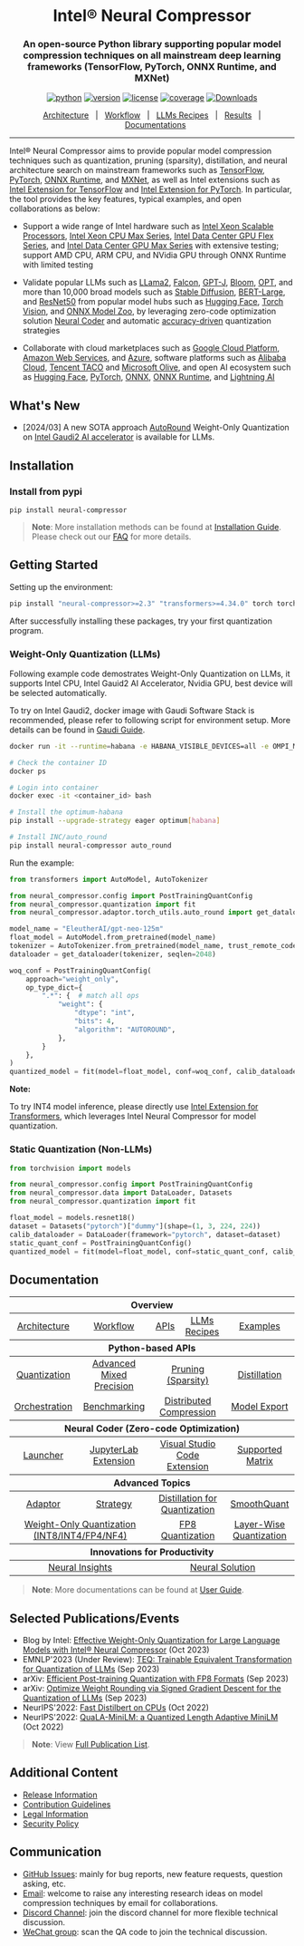 <div align="center">

Intel® Neural Compressor
===========================
<h3> An open-source Python library supporting popular model compression techniques on all mainstream deep learning frameworks (TensorFlow, PyTorch, ONNX Runtime, and MXNet)</h3>

[![python](https://img.shields.io/badge/python-3.8%2B-blue)](https://github.com/intel/neural-compressor)
[![version](https://img.shields.io/badge/release-2.4.1-green)](https://github.com/intel/neural-compressor/releases)
[![license](https://img.shields.io/badge/license-Apache%202-blue)](https://github.com/intel/neural-compressor/blob/master/LICENSE)
[![coverage](https://img.shields.io/badge/coverage-85%25-green)](https://github.com/intel/neural-compressor)
[![Downloads](https://static.pepy.tech/personalized-badge/neural-compressor?period=total&units=international_system&left_color=grey&right_color=green&left_text=downloads)](https://pepy.tech/project/neural-compressor)

[Architecture](./docs/source/design.md#architecture)&nbsp;&nbsp;&nbsp;|&nbsp;&nbsp;&nbsp;[Workflow](./docs/source/design.md#workflow)&nbsp;&nbsp;&nbsp;|&nbsp;&nbsp;&nbsp;[LLMs Recipes](./docs/source/llm_recipes.md)&nbsp;&nbsp;&nbsp;|&nbsp;&nbsp;&nbsp;[Results](./docs/source/validated_model_list.md)&nbsp;&nbsp;&nbsp;|&nbsp;&nbsp;&nbsp;[Documentations](https://intel.github.io/neural-compressor)

---
<div align="left">

Intel® Neural Compressor aims to provide popular model compression techniques such as quantization, pruning (sparsity), distillation, and neural architecture search on mainstream frameworks such as [TensorFlow](https://www.tensorflow.org/), [PyTorch](https://pytorch.org/), [ONNX Runtime](https://onnxruntime.ai/), and [MXNet](https://mxnet.apache.org/),
as well as Intel extensions such as [Intel Extension for TensorFlow](https://github.com/intel/intel-extension-for-tensorflow) and [Intel Extension for PyTorch](https://github.com/intel/intel-extension-for-pytorch).
In particular, the tool provides the key features, typical examples, and open collaborations as below:

* Support a wide range of Intel hardware such as [Intel Xeon Scalable Processors](https://www.intel.com/content/www/us/en/products/details/processors/xeon/scalable.html), [Intel Xeon CPU Max Series](https://www.intel.com/content/www/us/en/products/details/processors/xeon/max-series.html), [Intel Data Center GPU Flex Series](https://www.intel.com/content/www/us/en/products/details/discrete-gpus/data-center-gpu/flex-series.html), and [Intel Data Center GPU Max Series](https://www.intel.com/content/www/us/en/products/details/discrete-gpus/data-center-gpu/max-series.html) with extensive testing; support AMD CPU, ARM CPU, and NVidia GPU through ONNX Runtime with limited testing

* Validate popular LLMs such as [LLama2](/examples/pytorch/nlp/huggingface_models/language-modeling/quantization/llm), [Falcon](/examples/pytorch/nlp/huggingface_models/language-modeling/quantization/llm), [GPT-J](/examples/pytorch/nlp/huggingface_models/language-modeling/quantization/llm), [Bloom](/examples/pytorch/nlp/huggingface_models/language-modeling/quantization/llm), [OPT](/examples/pytorch/nlp/huggingface_models/language-modeling/quantization/llm), and more than 10,000 broad models such as [Stable Diffusion](/examples/pytorch/nlp/huggingface_models/text-to-image/quantization), [BERT-Large](/examples/pytorch/nlp/huggingface_models/text-classification/quantization/ptq_static/fx), and [ResNet50](/examples/pytorch/image_recognition/torchvision_models/quantization/ptq/cpu/fx) from popular model hubs such as [Hugging Face](https://huggingface.co/), [Torch Vision](https://pytorch.org/vision/stable/index.html), and [ONNX Model Zoo](https://github.com/onnx/models#models), by leveraging zero-code optimization solution [Neural Coder](/neural_coder#what-do-we-offer) and automatic [accuracy-driven](/docs/source/design.md#workflow) quantization strategies

* Collaborate with cloud marketplaces such as [Google Cloud Platform](https://console.cloud.google.com/marketplace/product/bitnami-launchpad/inc-tensorflow-intel?project=verdant-sensor-286207), [Amazon Web Services](https://aws.amazon.com/marketplace/pp/prodview-yjyh2xmggbmga#pdp-support), and [Azure](https://azuremarketplace.microsoft.com/en-us/marketplace/apps/bitnami.inc-tensorflow-intel), software platforms such as [Alibaba Cloud](https://www.intel.com/content/www/us/en/developer/articles/technical/quantize-ai-by-oneapi-analytics-on-alibaba-cloud.html), [Tencent TACO](https://new.qq.com/rain/a/20221202A00B9S00) and [Microsoft Olive](https://github.com/microsoft/Olive), and open AI ecosystem such as [Hugging Face](https://huggingface.co/blog/intel), [PyTorch](https://pytorch.org/tutorials/recipes/intel_neural_compressor_for_pytorch.html), [ONNX](https://github.com/onnx/models#models), [ONNX Runtime](https://github.com/microsoft/onnxruntime), and [Lightning AI](https://github.com/Lightning-AI/lightning/blob/master/docs/source-pytorch/advanced/post_training_quantization.rst)

## What's New
* [2024/03] A new SOTA approach [AutoRound](https://github.com/intel/auto-round) Weight-Only Quantization on [Intel Gaudi2 AI accelerator](https://habana.ai/products/gaudi2/) is available for LLMs.

## Installation

### Install from pypi
```Shell
pip install neural-compressor
```
> **Note**: 
> More installation methods can be found at [Installation Guide](https://github.com/intel/neural-compressor/blob/master/docs/source/installation_guide.md). Please check out our [FAQ](https://github.com/intel/neural-compressor/blob/master/docs/source/faq.md) for more details.

## Getting Started

Setting up the environment:  
```bash
pip install "neural-compressor>=2.3" "transformers>=4.34.0" torch torchvision
```
After successfully installing these packages, try your first quantization program.

### Weight-Only Quantization (LLMs)
Following example code demostrates Weight-Only Quantization on LLMs, it supports Intel CPU, Intel Gauid2 AI Accelerator, Nvidia GPU, best device will be selected automatically. 

To try on Intel Gaudi2, docker image with Gaudi Software Stack is recommended, please refer to following script for environment setup. More details can be found in [Gaudi Guide](https://docs.habana.ai/en/latest/Installation_Guide/Bare_Metal_Fresh_OS.html#launch-docker-image-that-was-built). 
```bash
docker run -it --runtime=habana -e HABANA_VISIBLE_DEVICES=all -e OMPI_MCA_btl_vader_single_copy_mechanism=none --cap-add=sys_nice --net=host --ipc=host vault.habana.ai/gaudi-docker/1.14.0/ubuntu22.04//habanalabs/pytorch-installer-2.1.1:latest

# Check the container ID
docker ps

# Login into container
docker exec -it <container_id> bash

# Install the optimum-habana
pip install --upgrade-strategy eager optimum[habana]

# Install INC/auto_round
pip install neural-compressor auto_round
```
Run the example:
```python
from transformers import AutoModel, AutoTokenizer

from neural_compressor.config import PostTrainingQuantConfig
from neural_compressor.quantization import fit
from neural_compressor.adaptor.torch_utils.auto_round import get_dataloader

model_name = "EleutherAI/gpt-neo-125m"
float_model = AutoModel.from_pretrained(model_name)
tokenizer = AutoTokenizer.from_pretrained(model_name, trust_remote_code=True)
dataloader = get_dataloader(tokenizer, seqlen=2048)

woq_conf = PostTrainingQuantConfig(
    approach="weight_only",
    op_type_dict={
        ".*": {  # match all ops
            "weight": {
                "dtype": "int",
                "bits": 4,
                "algorithm": "AUTOROUND",
            },
        }
    },
)
quantized_model = fit(model=float_model, conf=woq_conf, calib_dataloader=dataloader)
```
**Note:** 

To try INT4 model inference, please directly use [Intel Extension for Transformers](https://github.com/intel/intel-extension-for-transformers), which leverages Intel Neural Compressor for model quantization.        

### Static Quantization (Non-LLMs)

```python
from torchvision import models

from neural_compressor.config import PostTrainingQuantConfig
from neural_compressor.data import DataLoader, Datasets
from neural_compressor.quantization import fit

float_model = models.resnet18()
dataset = Datasets("pytorch")["dummy"](shape=(1, 3, 224, 224))
calib_dataloader = DataLoader(framework="pytorch", dataset=dataset)
static_quant_conf = PostTrainingQuantConfig()
quantized_model = fit(model=float_model, conf=static_quant_conf, calib_dataloader=calib_dataloader)
```

## Documentation

<table class="docutils">
  <thead>
  <tr>
    <th colspan="8">Overview</th>
  </tr>
  </thead>
  <tbody>
    <tr>
      <td colspan="2" align="center"><a href="./docs/source/design.md#architecture">Architecture</a></td>
      <td colspan="2" align="center"><a href="./docs/source/design.md#workflow">Workflow</a></td>
      <td colspan="1" align="center"><a href="https://intel.github.io/neural-compressor/latest/docs/source/api-doc/apis.html">APIs</a></td>
      <td colspan="1" align="center"><a href="./docs/source/llm_recipes.md">LLMs Recipes</a></td>
      <td colspan="2" align="center"><a href="examples/README.md">Examples</a></td>
    </tr>
  </tbody>
  <thead>
    <tr>
      <th colspan="8">Python-based APIs</th>
    </tr>
  </thead>
  <tbody>
    <tr>
        <td colspan="2" align="center"><a href="./docs/source/quantization.md">Quantization</a></td>
        <td colspan="2" align="center"><a href="./docs/source/mixed_precision.md">Advanced Mixed Precision</a></td>
        <td colspan="2" align="center"><a href="./docs/source/pruning.md">Pruning (Sparsity)</a></td>
        <td colspan="2" align="center"><a href="./docs/source/distillation.md">Distillation</a></td>
    </tr>
    <tr>
        <td colspan="2" align="center"><a href="./docs/source/orchestration.md">Orchestration</a></td>
        <td colspan="2" align="center"><a href="./docs/source/benchmark.md">Benchmarking</a></td>
        <td colspan="2" align="center"><a href="./docs/source/distributed.md">Distributed Compression</a></td>
        <td colspan="2" align="center"><a href="./docs/source/export.md">Model Export</a></td>
    </tr>
  </tbody>
  <thead>
    <tr>
      <th colspan="8">Neural Coder (Zero-code Optimization)</th>
    </tr>
  </thead>
  <tbody>
    <tr>
        <td colspan="2" align="center"><a href="./neural_coder/docs/PythonLauncher.md">Launcher</a></td>
        <td colspan="2" align="center"><a href="./neural_coder/extensions/neural_compressor_ext_lab/README.md">JupyterLab Extension</a></td>
        <td colspan="2" align="center"><a href="./neural_coder/extensions/neural_compressor_ext_vscode/README.md">Visual Studio Code Extension</a></td>
        <td colspan="2" align="center"><a href="./neural_coder/docs/SupportMatrix.md">Supported Matrix</a></td>
    </tr>
  </tbody>
  <thead>
      <tr>
        <th colspan="8">Advanced Topics</th>
      </tr>
  </thead>
  <tbody>
      <tr>
          <td colspan="2" align="center"><a href="./docs/source/adaptor.md">Adaptor</a></td>
          <td colspan="2" align="center"><a href="./docs/source/tuning_strategies.md">Strategy</a></td>
          <td colspan="2" align="center"><a href="./docs/source/distillation_quantization.md">Distillation for Quantization</a></td>
          <td colspan="2" align="center"><a href="./docs/source/smooth_quant.md">SmoothQuant</td>
      </tr>
      <tr>
          <td colspan="4" align="center"><a href="./docs/source/quantization_weight_only.md">Weight-Only Quantization (INT8/INT4/FP4/NF4) </td>
          <td colspan="2" align="center"><a href="https://github.com/intel/neural-compressor/blob/fp8_adaptor/docs/source/fp8.md">FP8 Quantization </td>
          <td colspan="2" align="center"><a href="./docs/source/quantization_layer_wise.md">Layer-Wise Quantization </td>
      </tr>
  </tbody>
  <thead>
      <tr>
        <th colspan="8">Innovations for Productivity</th>
      </tr>
  </thead>
  <tbody>
      <tr>
          <td colspan="4" align="center"><a href="./neural_insights/README.md">Neural Insights</a></td>
          <td colspan="4" align="center"><a href="./neural_solution/README.md">Neural Solution</a></td>
      </tr>
  </tbody>
</table>

> **Note**: 
> More documentations can be found at [User Guide](https://github.com/intel/neural-compressor/blob/master/docs/source/user_guide.md).

## Selected Publications/Events
* Blog by Intel: [Effective Weight-Only Quantization for Large Language Models with Intel® Neural Compressor](https://community.intel.com/t5/Blogs/Tech-Innovation/Artificial-Intelligence-AI/Effective-Weight-Only-Quantization-for-Large-Language-Models/post/1529552) (Oct 2023)
* EMNLP'2023 (Under Review): [TEQ: Trainable Equivalent Transformation for Quantization of LLMs](https://openreview.net/forum?id=iaI8xEINAf&referrer=%5BAuthor%20Console%5D) (Sep 2023)
* arXiv: [Efficient Post-training Quantization with FP8 Formats](https://arxiv.org/abs/2309.14592) (Sep 2023)
* arXiv: [Optimize Weight Rounding via Signed Gradient Descent for the Quantization of LLMs](https://arxiv.org/abs/2309.05516) (Sep 2023)
* NeurIPS'2022: [Fast Distilbert on CPUs](https://arxiv.org/abs/2211.07715) (Oct 2022)
* NeurIPS'2022: [QuaLA-MiniLM: a Quantized Length Adaptive MiniLM](https://arxiv.org/abs/2210.17114) (Oct 2022)

> **Note**: 
> View [Full Publication List](https://github.com/intel/neural-compressor/blob/master/docs/source/publication_list.md).

## Additional Content

* [Release Information](./docs/source/releases_info.md)
* [Contribution Guidelines](./docs/source/CONTRIBUTING.md)
* [Legal Information](./docs/source/legal_information.md)
* [Security Policy](SECURITY.md)

## Communication 
- [GitHub Issues](https://github.com/intel/neural-compressor/issues): mainly for bug reports, new feature requests, question asking, etc.
- [Email](mailto:inc.maintainers@intel.com): welcome to raise any interesting research ideas on model compression techniques by email for collaborations.  
- [Discord Channel](https://discord.com/invite/Wxk3J3ZJkU): join the discord channel for more flexible technical discussion.
- [WeChat group](/docs/source/imgs/wechat_group.jpg): scan the QA code to join the technical discussion.
